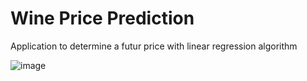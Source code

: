 # Wine Price Prediction
Application to determine a futur price with linear regression algorithm

![image](https://github.com/GE-P/Wine_Price_Prediction/assets/83733947/b221eb68-e4bf-4761-8db9-6654226b5f80)
